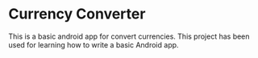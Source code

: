 # Currency Converter
  This is a basic android app for convert currencies.
  This project has been used for learning how to write a basic Android app.